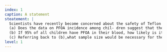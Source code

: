 ```yaml
---
index: 1
caption: A statement
steatement: |
  Scientists have recently become concerned about the safety of Teflon cookware and various food containers because perfluorooctanoic acid (PFOA) is used in the manufacturing process. An article in the July 27, 2005, New York Times reported that of 600 children tested, 96% had PFOA in their blood. According to the FDA, 90% of all Americans have PFOA in their blood.
  (a) Does the data on PFOA incidence among chil- dren suggest that the percentage of all children who have PFOA in their blood exceeds the FDA percentage for all Americans? Carry out an appropriate test of hypotheses.
  (b) If 95% of all children have PFOA in their blood, how likely is it that the null hypothesis tested in (a) will be rejected when a signifi- cance level of .01 is employed?
  (c) Referring back to (b),what sample size would be necessary for the relevant probability to be .10?
level: 1
---
```

